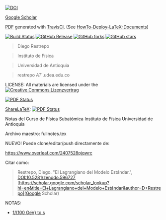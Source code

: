 [![DOI](https://zenodo.org/badge/22717/restrepo/TCC.svg)](https://zenodo.org/badge/latestdoi/22717/restrepo/TCC)

[Google Scholar](https://scholar.google.com/scholar_lookup?title=El+Lagrangiano+del+Modelo+Estándar&author=D+Restrepo)

[PDF](https://github.com/restrepo/TCC/releases/latest) generated with [TravisCI](https://github.com/travis-ci). (See [HowTo-Deploy-LaTeX-Documents](https://github.com/SimonWaldherr/HowTo-Deploy-LaTeX-Documents))

[![Build Status](https://travis-ci.org/restrepo/TCC.svg?branch=master)](https://travis-ci.org/restrepo/TCC) 
[![GitHub Release](https://img.shields.io/badge/download-latest-brightgreen.svg)](https://github.com/restrepo/TCC/releases/latest) 
[![GitHub forks](https://img.shields.io/github/forks/restrepo/TCC.svg)](https://github.com/restrepo/TCC/network) 
[![GitHub stars](https://img.shields.io/github/stars/restrepo/TCC.svg)](https://github.com/restrepo/TCC/stargazers)



> Diego Restrepo

> Instituto de Física

> Universidad de Antioquia

> restrepo _AT_ .udea.edu.co


LICENSE: All materials are licensed under the
[![Creative Commons Lizenzvertrag](https://i.creativecommons.org/l/by-sa/4.0/88x31.png)](http://creativecommons.org/licenses/by-sa/4.0/) 

 [![PDF Status](https://www.sharelatex.com/github/repos/rescolo/TCC/builds/latest/badge.svg)](https://github.com/restrepo/TCC/files/376561/fullnotes.pdf)


[ShareLaTeX](https://www.sharelatex.com/github): [![PDF Status](https://www.sharelatex.com/github/repos/rescolo/TCC/builds/latest/badge.svg)](https://www.sharelatex.com/github/repos/rescolo/TCC/builds/latest/output.pdf)

Notas del Curso de Física Subatómica
Instituto de Física 
Universidad de Antioquia

Archivo maestro: fullnotes.tex

NUEVO!
Puede clone/editar/push directamente de:

https://www.overleaf.com/2407528pjqwrc

Citar como:

> Restrepo, Diego. "El Lagrangiano del Modelo Estándar.", [DOI:10.5281/zenodo.596727](http://doi.org/10.5281/zenodo.596727), [https://scholar.google.com/scholar_lookup?hl=en&title=El+Lagrangiano+del+Modelo+Estándar&author=D+Restrepo](Google Scholar)

NOTAS:
* [1/(100 GeV) to s](https://www.wolframalpha.com/input/?i=1%2F(100+GeV)++to+s)

